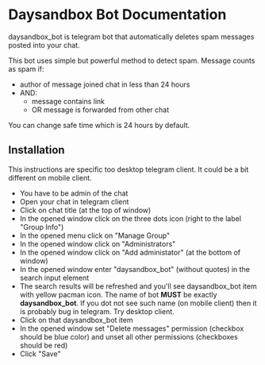 # Daysandbox Bot Documentation

daysandbox_bot is telegram bot that automatically deletes spam messages posted into your chat.

This bot uses simple but powerful method to detect spam. Message counts as spam if:

 * author of message joined chat in less than 24 hours
 * AND:
    * message contains link
    * OR message is forwarded from other chat

You can change safe time which is 24 hours by default.

## Installation

This instructions are specific too desktop telegram client. It could be a bit different on mobile client.

* You have to be admin of the chat
* Open your chat in telegram client
* Click on chat title (at the top of window)
* In the opened window click on the three dots icon (right to the label "Group Info")
* In the opened menu click on "Manage Group"
* In the opened window click on "Administrators"
* In the opened window click on "Add administator" (at the bottom of window)
* In the opened window enter "daysandbox_bot" (without quotes) in the search input element
* The search results will be refreshed and you'll see daysandbox_bot item with yellow pacman icon.
  The name of bot **MUST** be exactly **daysandbox_bot**.
  If you dot not see such name (on mobile client) then it is probably bug in telegram. Try desktop client.
* Click on that daysandbox_bot item
* In the opened window set "Delete messages" permission (checkbox should be blue color) and unset all other permissions
  (checkboxes should be red)
* Click "Save" 
